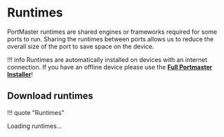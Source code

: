 # Runtimes
PortMaster runtimes are shared engines or frameworks required for some ports to run. Sharing the runtimes between ports allows us to reduce the overall size of the port to save space on the device. 

!!! info 
    Runtimes are automatically installed on devices with an internet connection. If you have an offline device please use the [**Full Portmaster Installer**](installing-portmaster.md)!

## Download runtimes

!!! quote "Runtimes" 
    <div id="utils-list">Loading runtimes...</div>


<script>
  fetch('../../assets/json/ports.json')
    .then(response => {
      if (!response.ok) throw new Error(`HTTP error! Status: ${response.status}`);
      return response.json();
    })
    .then(data => {
      const utils = data.utils;

      if (!utils || Object.keys(utils).length === 0) {
        document.getElementById('utils-list').textContent = 'No utils found.';
        return;
      }

      const filteredEntries = Object.entries(utils).filter(([key, entry]) => {
        const lowerKey = key.toLowerCase();
        // Filter out keys with images/gameinfo AND only include aarch64 arch
        return !lowerKey.includes('images') &&
               !lowerKey.includes('gameinfo') &&
               entry.runtime_arch === 'aarch64';
      });

      if (filteredEntries.length === 0) {
        document.getElementById('utils-list').textContent = 'No utils found after filtering.';
        return;
      }

      const rows = filteredEntries.map(([key, entry]) => {
        const sizeMB = entry.size ? (entry.size / (1024 * 1024)).toFixed(1) : 'N/A';
        return `
          <tr>
            <td align="left">
              <a href="${entry.url}" target="_blank" rel="noopener" style="display:block; width:100%; height:100%; text-decoration:none; color:inherit;">
                ${entry.name || key}
              </a>
            </td>
            <td align="right">
              <a href="${entry.url}" target="_blank" rel="noopener" style="display:block; width:100%; height:100%; text-decoration:none; color:inherit;">
                ${sizeMB} MB
              </a>
            </td>
          </tr>
        `;
      }).join('');

      document.getElementById('utils-list').innerHTML = `
        <table width="100%" border="0" cellspacing="0" cellpadding="5">
          <thead>
            <tr>
              <th width="100%" align="left">Runtime Name</th>
              <th width="100%" align="right">Size</th>
            </tr>
          </thead>
          <tbody>
            ${rows}
          </tbody>
        </table>
      `;
    })
    .catch(err => {
      document.getElementById('utils-list').textContent = 'Error loading utils: ' + err.message;
      console.error(err);
    });
</script>

